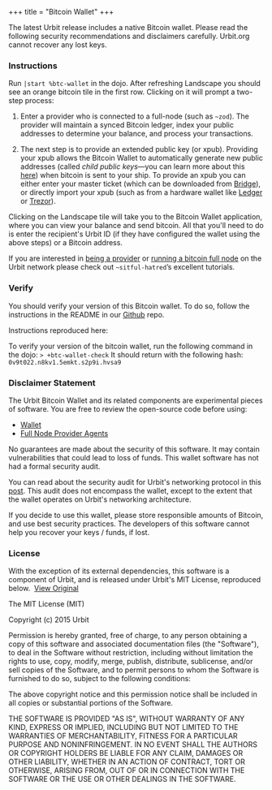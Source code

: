 +++
title = "Bitcoin Wallet"
+++

The latest Urbit release includes a native Bitcoin wallet. Please read the following security recommendations and disclaimers carefully. Urbit.org cannot recover any lost keys.

### Instructions

Run `|start %btc-wallet` in the dojo. After refreshing Landscape you should see an orange bitcoin tile in the first row. Clicking on it will prompt a two-step process:

1. Enter a provider who is connected to a full-node (such as `~zod`). The provider will maintain a synced Bitcoin ledger, index your public addresses to determine your balance, and process your transactions.

2. The next step is to provide an extended public key (or xpub). Providing your xpub allows the Bitcoin Wallet to automatically generate new public addresses (called _child public keys_—you can learn more about this [here](https://github.com/bitcoin/bips/blob/master/bip-0032.mediawiki)) when bitcoin is sent to your ship. To provide an xpub you can either enter your master ticket (which can be downloaded from [Bridge](https://bridge.urbit.org)), or directly import your xpub (such as from a hardware wallet like [Ledger](https://support.ledger.com/hc/en-us/articles/360011069619-Extended-public-key) or [Trezor](<https://wiki.trezor.io/User_manual:Displaying_account_public_key_(XPUB)>)).

Clicking on the Landscape tile will take you to the Bitcoin Wallet application, where you can view your balance and send bitcoin. All that you'll need to do is enter the recipient's Urbit ID (if they have configured the wallet using the above steps) or a Bitcoin address.

If you are interested in [being a provider](https://subject.network/posts/btc-wallet-config/#connecting-a-provider-to-a-full-node) or [running a bitcoin full node](https://subject.network/posts/pi-fullnode-urbit/#bitcoind) on the Urbit network please check out `~sitful-hatred`’s excellent tutorials.

### Verify

You should verify your version of this Bitcoin wallet. To do so, follow the instructions in the README in our [Github](https://github.com/urbit/urbit/blob/master/pkg/btc-wallet/README.md) repo.

Instructions reproduced here:

To verify your version of the bitcoin wallet, run the following command in the dojo:
`> +btc-wallet-check`
It should return with the following hash:
`0v9t022.n8kv1.5emkt.s2p9i.hvsa9`

### Disclaimer Statement

The Urbit Bitcoin Wallet and its related components are experimental pieces of software. You are free to review the open-source code before using:

- [Wallet](https://github.com/urbit/urbit/tree/master/pkg/btc-wallet)
- [Full Node Provider Agents](https://github.com/timlucmiptev/btc-agents)

No guarantees are made about the security of this software. It may contain vulnerabilities that could lead to loss of funds. This wallet software has not had a formal security audit.

You can read about the security audit for Urbit's networking protocol in this [post](https://urbit.org/blog/security-audit/). This audit does not encompass the wallet, except to the extent that the wallet operates on Urbit's networking architecture.

If you decide to use this wallet, please store responsible amounts of Bitcoin, and use best security practices. The developers of this software cannot help you recover your keys / funds, if lost.

### License

With the exception of its external dependencies, this software is a component of Urbit, and is released under Urbit's MIT License, reproduced below.  [View Original](https://raw.githubusercontent.com/urbit/urbit/master/LICENSE.txt)

The MIT License (MIT)

Copyright (c) 2015 Urbit

Permission is hereby granted, free of charge, to any person obtaining a copy
of this software and associated documentation files (the "Software"), to deal
in the Software without restriction, including without limitation the rights
to use, copy, modify, merge, publish, distribute, sublicense, and/or sell
copies of the Software, and to permit persons to whom the Software is
furnished to do so, subject to the following conditions:

The above copyright notice and this permission notice shall be included in all copies or substantial portions of the Software.

THE SOFTWARE IS PROVIDED "AS IS", WITHOUT WARRANTY OF ANY KIND, EXPRESS OR IMPLIED, INCLUDING BUT NOT LIMITED TO THE WARRANTIES OF MERCHANTABILITY, FITNESS FOR A PARTICULAR PURPOSE AND NONINFRINGEMENT. IN NO EVENT SHALL THE AUTHORS OR COPYRIGHT HOLDERS BE LIABLE FOR ANY CLAIM, DAMAGES OR OTHER LIABILITY, WHETHER IN AN ACTION OF CONTRACT, TORT OR OTHERWISE, ARISING FROM, OUT OF OR IN CONNECTION WITH THE SOFTWARE OR THE USE OR OTHER DEALINGS IN THE SOFTWARE.
